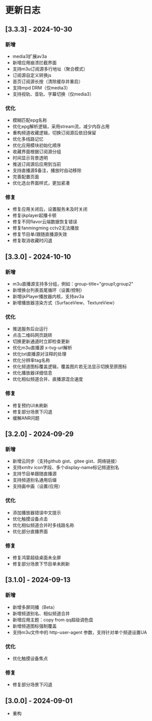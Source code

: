# 更新日志

## [3.3.3] - 2024-10-30

### 新增

- media3扩展av3a
- 新增应用崩溃拦截界面
- 支持m3u订阅源多行地址（聚合模式）
- 订阅源自定义转换js
- 首页订阅源长按（清除缓存并重启）
- 支持mpd DRM（仅media3）
- 支持视轨、音轨、字幕切换（仅media3）

### 优化

- 模糊匹配epg名称
- 优化epg解析逻辑，采用stream流，减少内存占用
- 重构频道收藏逻辑，切换订阅源后依旧保留
- 优化多线路记忆
- 优化应用模块初始化顺序
- 收藏界面根据订阅源分组
- 时间显示背景透明
- 推送订阅源后应用到当前
- 支持直播源$备注，播放时自动移除
- 完善配置页面
- 优化选台界面样式，更加紧凑

### 修复

- 修复应用关闭后，设置服务未及时关闭
- 修复ijkplayer起播卡顿
- 修复不同flavor云端数据恢复错误
- 修复fanmingming cctv2无法播放
- 修复节目单/跟随直播源失效
- 修复取消收藏时闪退

## [3.3.0] - 2024-10-10

### 新增

- m3u直播源支持多分组，例如：group-title="group1;group2"
- 新增换台列表首尾循环（设置/控制）
- 新增ijkPlayer播放器内核，支持av3a
- 新增播放器渲染方式（SurfaceView、TextureView）

### 优化

- 推送服务后台运行
- 点击二维码网页跳转
- 切换更新通道时立即检查更新
- 优化m3u直播源 x-tvg-url解析
- 优化txt直播源对注释的处理
- 优化分辨率tag名称
- 优化频道图标覆盖逻辑，覆盖图片若无法显示切换至原图标
- 优化播放器详细信息
- 优化相似频道合并、直播源混合速度

### 修复

- 修复预约UI未刷新
- 修复部分场景下闪退
- 缓解ANR问题

## [3.2.0] - 2024-09-29

### 新增

- 新增云同步（支持github gist、gitee gist、网络链接）
- 支持xmltv icon字段、多个display-name标记频道别名
- 支持节目单跟随直播源
- 支持频道别名通用后缀
- 支持画中画（设置/应用）

### 优化

- 添加播放器错误中文提示
- 优化触摸设备点击
- 优化相似频道合并时多线路名称
- 优化部分直播界面

### 修复

- 修复鸿蒙超级桌面未全屏
- 修复部分场景下节目单未刷新

## [3.1.0] - 2024-09-13

### 新增

- 新增多屏同播（Beta）
- 新增频道别名、相似频道合并
- 新增应用主题：copy from qq超级调色盘
- 新增频道图标强制覆盖
- 支持m3u文件中的 http-user-agent 参数，支持针对单个频道设置UA

### 优化

- 优化触摸设备焦点

### 修复

- 修复部分场景下闪退

## [3.0.0] - 2024-09-01

- 重构
